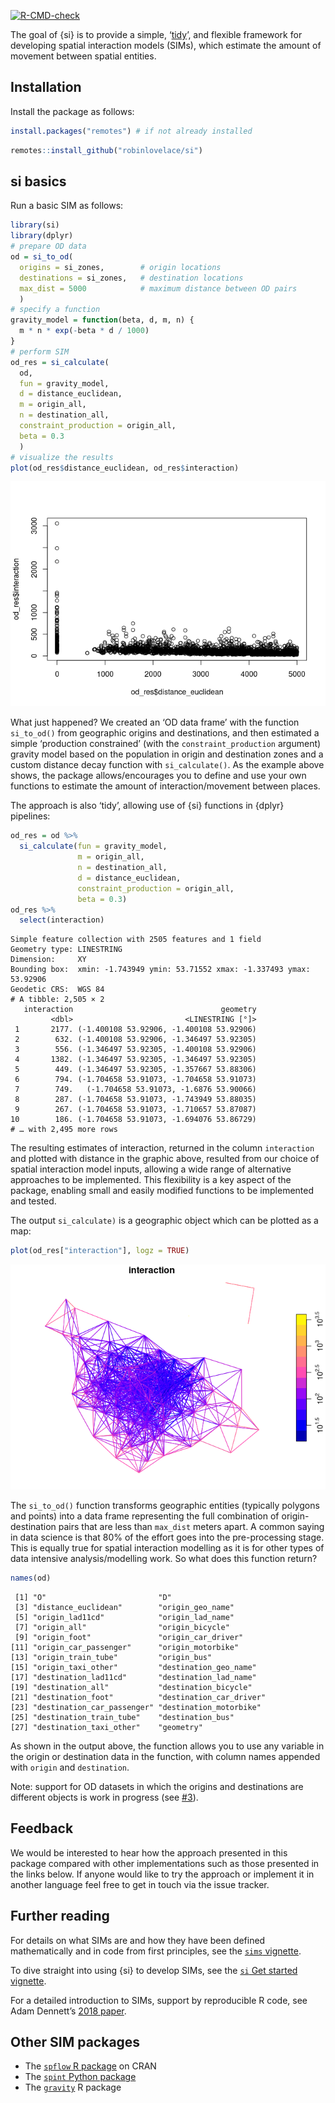 <!-- badges: start -->

[![R-CMD-check](https://github.com/robinlovelace/si/workflows/R-CMD-check/badge.svg)](https://github.com/robinlovelace/si/actions)
<!-- badges: end -->

The goal of {si} is to provide a simple,
‘[tidy](https://dplyr.tidyverse.org/)’, and flexible framework for
developing spatial interaction models (SIMs), which estimate the amount
of movement between spatial entities.

## Installation

Install the package as follows:

``` r
install.packages("remotes") # if not already installed
```

``` r
remotes::install_github("robinlovelace/si")
```

<!-- # Implementations in other languages -->

## si basics

Run a basic SIM as follows:

``` r
library(si)
library(dplyr)
# prepare OD data
od = si_to_od(
  origins = si_zones,        # origin locations
  destinations = si_zones,   # destination locations
  max_dist = 5000            # maximum distance between OD pairs
  )
# specify a function
gravity_model = function(beta, d, m, n) {
  m * n * exp(-beta * d / 1000)
} 
# perform SIM
od_res = si_calculate(
  od,
  fun = gravity_model,
  d = distance_euclidean,
  m = origin_all,
  n = destination_all,
  constraint_production = origin_all,
  beta = 0.3
  )
# visualize the results
plot(od_res$distance_euclidean, od_res$interaction)
```

![](man/figures/README-distance-1.png)

What just happened? We created an ‘OD data frame’ with the function
`si_to_od()` from geographic origins and destinations, and then
estimated a simple ‘production constrained’ (with the `constraint_production`
argument) gravity model based on the population in origin and
destination zones and a custom distance decay function with
`si_calculate()`. As the example above shows, the package
allows/encourages you to define and use your own functions to estimate
the amount of interaction/movement between places.

The approach is also ‘tidy’, allowing use of {si} functions in {dplyr}
pipelines:

``` r
od_res = od %>% 
  si_calculate(fun = gravity_model, 
               m = origin_all,
               n = destination_all,
               d = distance_euclidean,
               constraint_production = origin_all,
               beta = 0.3)
od_res %>% 
  select(interaction)
```

    Simple feature collection with 2505 features and 1 field
    Geometry type: LINESTRING
    Dimension:     XY
    Bounding box:  xmin: -1.743949 ymin: 53.71552 xmax: -1.337493 ymax: 53.92906
    Geodetic CRS:  WGS 84
    # A tibble: 2,505 × 2
       interaction                                 geometry
             <dbl>                         <LINESTRING [°]>
     1       2177. (-1.400108 53.92906, -1.400108 53.92906)
     2        632. (-1.400108 53.92906, -1.346497 53.92305)
     3        556. (-1.346497 53.92305, -1.400108 53.92906)
     4       1382. (-1.346497 53.92305, -1.346497 53.92305)
     5        449. (-1.346497 53.92305, -1.357667 53.88306)
     6        794. (-1.704658 53.91073, -1.704658 53.91073)
     7        749.   (-1.704658 53.91073, -1.6876 53.90066)
     8        287. (-1.704658 53.91073, -1.743949 53.88035)
     9        267. (-1.704658 53.91073, -1.710657 53.87087)
    10        186. (-1.704658 53.91073, -1.694076 53.86729)
    # … with 2,495 more rows

The resulting estimates of interaction, returned in the column
`interaction` and plotted with distance in the graphic above, resulted
from our choice of spatial interaction model inputs, allowing a wide
range of alternative approaches to be implemented. This flexibility is a
key aspect of the package, enabling small and easily modified functions
to be implemented and tested.

The output `si_calculate)` is a geographic object which can be plotted
as a map:

``` r
plot(od_res["interaction"], logz = TRUE)
```

![](man/figures/README-map-1.png)

The `si_to_od()` function transforms geographic entities (typically
polygons and points) into a data frame representing the full combination
of origin-destination pairs that are less than `max_dist` meters apart.
A common saying in data science is that 80% of the effort goes into the
pre-processing stage. This is equally true for spatial interaction
modelling as it is for other types of data intensive analysis/modelling
work. So what does this function return?

``` r
names(od)
```

     [1] "O"                         "D"                        
     [3] "distance_euclidean"        "origin_geo_name"          
     [5] "origin_lad11cd"            "origin_lad_name"          
     [7] "origin_all"                "origin_bicycle"           
     [9] "origin_foot"               "origin_car_driver"        
    [11] "origin_car_passenger"      "origin_motorbike"         
    [13] "origin_train_tube"         "origin_bus"               
    [15] "origin_taxi_other"         "destination_geo_name"     
    [17] "destination_lad11cd"       "destination_lad_name"     
    [19] "destination_all"           "destination_bicycle"      
    [21] "destination_foot"          "destination_car_driver"   
    [23] "destination_car_passenger" "destination_motorbike"    
    [25] "destination_train_tube"    "destination_bus"          
    [27] "destination_taxi_other"    "geometry"                 

As shown in the output above, the function allows you to use any
variable in the origin or destination data in the function, with column
names appended with `origin` and `destination`.

Note: support for OD datasets in which the origins and destinations are
different objects is work in progress (see
[\#3](https://github.com/Robinlovelace/si/issues/3)).

## Feedback

We would be interested to hear how the approach presented in this
package compared with other implementations such as those presented in
the links below. If anyone would like to try the approach or implement
it in another language feel free to get in touch via the issue tracker.

## Further reading

For details on what SIMs are and how they have been defined
mathematically and in code from first principles, see the [`sims`
vignette](https://robinlovelace.github.io/si/articles/sims-first-principles.html).

To dive straight into using {si} to develop SIMs, see the [`si` Get
started vignette](https://robinlovelace.github.io/si/articles/si.html).

For a detailed introduction to SIMs, support by reproducible R code, see
Adam Dennett’s [2018 paper](https://doi.org/10.37970/aps.v2i2.38).

## Other SIM packages

-   The [`spflow` R package](https://github.com/LukeCe/spflow) on CRAN
-   The [`spint` Python
    package](https://spint.readthedocs.io/en/latest/)
-   The [`gravity`](https://cran.r-project.org/package=gravity) R
    package
